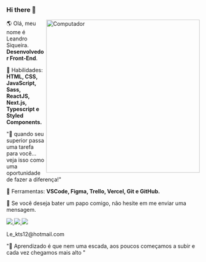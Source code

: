 <!--

**leandroSiq1/leandroSiq1** is a ✨ _special_ ✨ repository because its `README.md` (this file) appears on your GitHub profile.
<h1 align="center">Hi there <img src="https://media.giphy.com/media/hvRJCLFzcasrR4ia7z/giphy.gif" width="30px"></h1>-->

### Hi there 👋

<img src="https://raw.githubusercontent.com/MicaelliMedeiros/micaellimedeiros/master/image/computer-illustration.png" min-width="400px" max-width="400px" width="400px" align="right" alt="Computador">

<p align="left"> 
  🌎 Olá, meu nome é Leandro Siqueira. <strong>Desenvolvedor Front-End</strong>.
</p>

<p align="left">
  🦄 Habilidades: <strong>HTML, CSS, JavaScript, Sass, ReactJS, Next.js, Typescript e Styled Components.</strong>
</p>
 
 "🚀 quando seu superior passa uma tarefa para você... veja isso como uma oportunidade de fazer a diferença!"
 
<p align="left">
  💼 Ferramentas: <strong>VSCode, Figma, Trello, Vercel, Git e GitHub.</strong>
</p>
 
<p align="left">
  💌 Se você deseja bater um papo comigo, não hesite em me enviar uma mensagem.
</p>
 
 <div> 
  <a href="mailto:le_kts12@hotmail.com" alt="Email">
    <img src="https://img.shields.io/badge/-Gmail-1C1C1C?style=for-the-badge&logo=Instagram&logoColor=00FFFF&link=mailto:le_kts12@hotmail.com"/>
  </a>
  
  <a href="https://www.instagram.com/eusouleandrosiqueira/" alt="Instagram">
    <img src="https://img.shields.io/badge/-Instagram-1C1C1C?style=for-the-badge&logo=Instagram&logoColor=00FFFF&link=https://www.instagram.com/eusouleandrosiqueira/"/>
  </a>
  
  <a href="https://www.linkedin.com/in/leandrosiq1/" alt="Linkedin">
    <img src="https://img.shields.io/badge/-Linkedin-1C1C1C?style=for-the-badge&logo=Linkedin&logoColor=00FFFF&link=https://www.linkedin.com/in/leandrosiq1/"/>
  </a>
</div>
     
<p>Le_kts12@hotmail.com</p>
  
"🚀 Aprendizado é que nem uma escada, aos poucos começamos a subir e cada vez chegamos mais alto "

  ##
 
